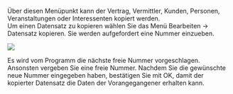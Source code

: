 Über diesen Menüpunkt kann der Vertrag, Vermittler, Kunden, Personen, Veranstaltungen oder Interessenten kopiert werden.  
Um einen Datensatz zu kopieren wählen Sie das Menü Bearbeiten → Datensatz kopieren. Sie werden aufgefordert eine Nummer einzueben.

![](http://xpecto.github.io/docs/img/img_1420462123600.png)

Es wird vom Programm die nächste freie Nummer vorgeschlagen. Ansonsten vergeben Sie eine freie Nummer.
Nachdem Sie die gewünschte neue Nummer eingegeben haben, bestätigen Sie mit OK, damit der kopierter Datensatz die Daten der Vorangegangener erhalten kann.
